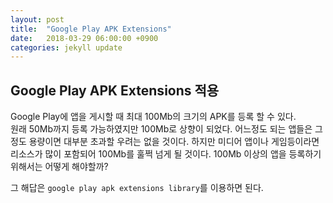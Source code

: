 ```yaml
---
layout: post
title:  "Google Play APK Extensions"
date:   2018-03-29 06:00:00 +0900
categories: jekyll update
---
```


## Google Play APK Extensions 적용
Google Play에 앱을 게시할 때 최대 100Mb의 크기의 APK를 등록 할 수 있다.<br>원래 50Mb까지 등록 가능하였지만 100Mb로 상향이 되었다. 어느정도 되는 앱들은 그정도 용량이면 대부분 초과할 우려는 없을 것이다. 하지만 미디어 앱이나 게임등이라면 리소스가 많이 포함되어 100Mb를 훌쩍 넘게 될 것이다. 100Mb 이상의 앱을 등록하기 위해서는 어떻게 해야할까?

그 해답은 `google play apk extensions library`를 이용하면 된다.
